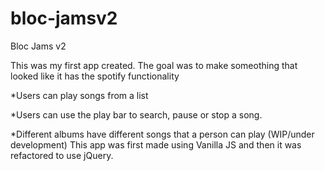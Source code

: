 # bloc-jamsv2
Bloc Jams v2

This was my first app created. The goal was to make someothing that looked like it has the spotify functionality

*Users can play songs from a list


*Users can use the play bar to search, pause or stop a song.


*Different albums have different songs that a person can play (WIP/under development)
This app was first made using Vanilla JS and then it was refactored to use jQuery.
